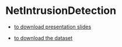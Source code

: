 # NetIntrusionDetection

- [to download presentation slides](https://github.com/liangyihuai/NetIntrusionDetection/blob/master/Net%20Intrusion%20Detection%20DNN%20project.pptx)

- [to download the dataset](https://www.unb.ca/cic/datasets/ids-2017.html)
